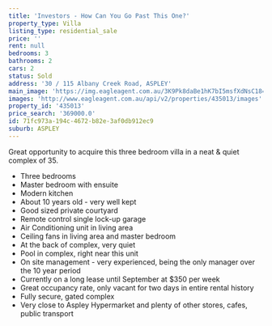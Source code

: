 ```yaml
---
title: 'Investors - How Can You Go Past This One?'
property_type: Villa
listing_type: residential_sale
price: ''
rent: null
bedrooms: 3
bathrooms: 2
cars: 2
status: Sold
address: '30 / 115 Albany Creek Road, ASPLEY'
main_image: 'https://img.eagleagent.com.au/3K9Pk8daBe1hK7bI5msfXdNsC18=/1280x854/smart/https://s3-us-west-2.amazonaws.com/eagleagent-orig/images/6819775/106442160-image-M.jpg'
images: 'http://www.eagleagent.com.au/api/v2/properties/435013/images'
property_id: '435013'
price_search: '369000.0'
id: 71fc973a-194c-4672-b82e-3af0db912ec9
suburb: ASPLEY
---
```

Great opportunity to acquire this three bedroom villa in a neat & quiet complex of 35.

*  Three bedrooms
*  Master bedroom with ensuite
*  Modern kitchen
*  About 10 years old - very well kept
*  Good sized private courtyard
*  Remote control single lock-up garage
*  Air Conditioning unit in living area
*  Ceiling fans in living area and master bedroom
*  At the back of complex, very quiet
*  Pool in complex, right near this unit
*  On site management  - very experienced, being the only manager over the 10 year period
*  Currently on a long lease until September at $350 per week
*  Great occupancy rate, only vacant for two days in entire rental history
*  Fully secure, gated complex
*  Very close to Aspley Hypermarket and plenty of other stores, cafes, public transport